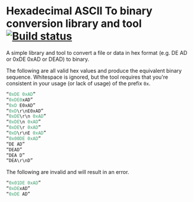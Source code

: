 # Hexadecimal ASCII To binary conversion library and tool [![Build status](https://ci.appveyor.com/api/projects/status/m9tluu3xsqwtjbu3?svg=true)](https://ci.appveyor.com/project/tewarid/net-hex-to-bin)

A simple library and tool to convert a file or data in hex format (e.g. DE AD or 0xDE 0xAD or DEAD) to binary.

The following are all valid hex values and produce the equivalent binary sequence. Whitespace is ignored, but the tool requires that you're consistent in your usage (or lack of usage) of the prefix `0x`.

```csharp
“0xDE 0xAD”
“0xDE0xAD”
“0xD E0xAD”
“0xD\r\nE0xAD”
“0xDE\r\n 0xAD”
“0xDE\n 0xAD”
“0xDE\r 0xAD”
“0xD\r\nE 0xAD”
“0x00DE 0xAD”
“DE AD”
“DEAD”
“DEA D”
“DEA\r\nD”
```

The following are invalid and will result in an error.

```csharp
“0x01DE 0xAD”
“0xDExAD”
“0xDE AD”
```
